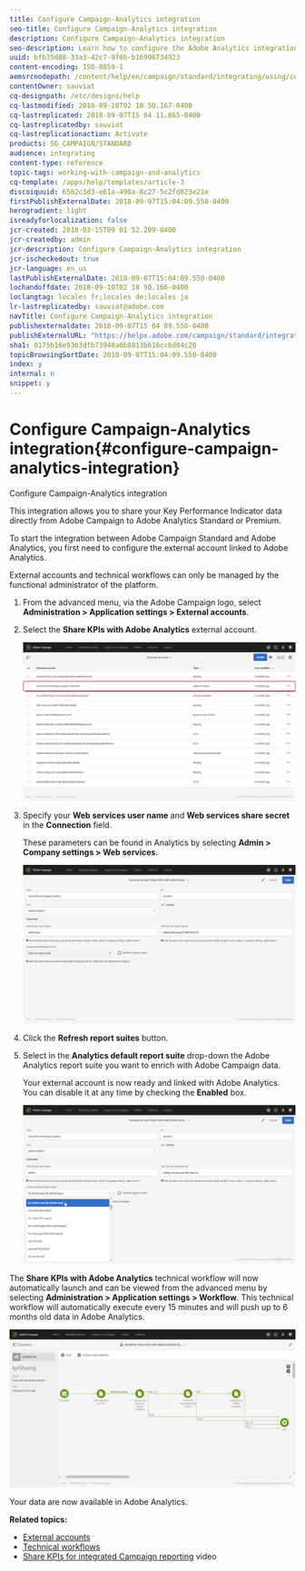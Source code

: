 ```yaml
---
title: Configure Campaign-Analytics integration
seo-title: Configure Campaign-Analytics integration
description: Configure Campaign-Analytics integration
seo-description: Learn how to configure the Adobe Analytics integration to start measuring the success of your email deliveries.
uuid: bfb35d88-33a3-42c7-9f6b-b16996734923
content-encoding: ISO-8859-1
aemsrcnodepath: /content/help/en/campaign/standard/integrating/using/configure-campaign-analytics-integration
contentOwner: sauviat
cq-designpath: /etc/designs/help
cq-lastmodified: 2018-09-10T02 18 50.167-0400
cq-lastreplicated: 2018-09-07T15 04 11.865-0400
cq-lastreplicatedby: sauviat
cq-lastreplicationaction: Activate
products: SG_CAMPAIGN/STANDARD
audience: integrating
content-type: reference
topic-tags: working-with-campaign-and-analytics
cq-template: /apps/help/templates/article-3
discoiquuid: 6582c3d3-e61a-490a-8c27-5c2fd823e21e
firstPublishExternalDate: 2018-09-07T15:04:09.550-0400
herogradient: light
isreadyforlocalization: false
jcr-created: 2018-03-15T09 01 52.209-0400
jcr-createdby: admin
jcr-description: Configure Campaign-Analytics integration
jcr-ischeckedout: true
jcr-language: en_us
lastPublishExternalDate: 2018-09-07T15:04:09.550-0400
lochandoffdate: 2018-09-10T02 18 50.166-0400
loclangtag: locales fr;locales de;locales ja
lr-lastreplicatedby: sauviat@adobe.com
navTitle: Configure Campaign-Analytics integration
publishexternaldate: 2018-09-07T15 04 09.550-0400
publishExternalURL: "https://helpx.adobe.com/campaign/standard/integrating/using/configure-campaign-analytics-integration.html"
sha1: 0175b16e9363dfb73948a6b8813b616cc6d04c20
topicBrowsingSortDate: 2018-09-07T15:04:09.550-0400
index: y
internal: n
snippet: y
---
```


# Configure Campaign-Analytics integration{#configure-campaign-analytics-integration}

Configure Campaign-Analytics integration

This integration allows you to share your Key Performance Indicator data directly from Adobe Campaign to Adobe Analytics Standard or Premium.

To start the integration between Adobe Campaign Standard and Adobe Analytics, you first need to configure the external account linked to Adobe Analytics.

External accounts and technical workflows can only be managed by the functional administrator of the platform.

1. From the advanced menu, via the Adobe Campaign logo, select **Administration > Application settings > External accounts**.
1. Select the **Share KPIs with Adobe Analytics** external account.

   ![](assets/analytics_2.png)

1. Specify your **Web services user name** and **Web services share secret** in the **Connection** field.

   These parameters can be found in Analytics by selecting **Admin > Company settings > Web services**.

   ![](assets/analytics_1.png)

1. Click the **Refresh report suites** button.
1. Select in the **Analytics default report suite** drop-down the Adobe Analytics report suite you want to enrich with Adobe Campaign data.

   Your external account is now ready and linked with Adobe Analytics. You can disable it at any time by checking the **Enabled** box.

   ![](assets/analytics.png)

The **Share KPIs with Adobe Analytics** technical workflow will now automatically launch and can be viewed from the advanced menu by selecting **Administration > Application settings > Workflow**. This technical workflow will automatically execute every 15 minutes and will push up to 6 months old data in Adobe Analytics.

![](assets/analytics_3.png)

Your data are now available in Adobe Analytics.

**Related topics:**

* [External accounts](../../administration/using/external-accounts.md)
* [Technical workflows](../../administration/using/technical-workflows.md)
* [Share KPIs for integrated Campaign reporting](https://helpx.adobe.com/marketing-cloud/how-to/email-marketing.html) video

